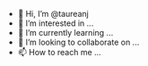 - 👋 Hi, I’m @taureanj
- 👀 I’m interested in ...
- 🌱 I’m currently learning ...
- 💞️ I’m looking to collaborate on ...
- 📫 How to reach me ...

<!---
taureanj/taureanj is a ✨ special ✨ repository because its `README.md` (this file) appears on your GitHub profile.
You can click the Preview link to take a look at your changes.
--->
